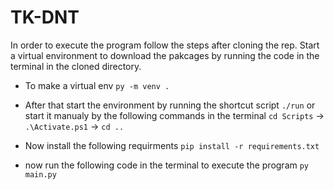 # TK-DNT

In order to execute the program follow the steps after cloning the rep. Start a virtual environment to download the pakcages by running the code in the terminal in the cloned directory.

- To make a virtual env `py -m venv .`

- After that start the environment by running the shortcut script `./run` or start it manualy by the following commands in the terminal `cd Scripts` -> `.\Activate.ps1` -> `cd ..`

- Now install the following requirments `pip install -r requirements.txt`

- now run the following code in the terminal to execute the program `py main.py`
